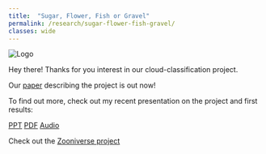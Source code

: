 ```yaml
---
title:  "Sugar, Flower, Fish or Gravel"
permalink: /research/sugar-flower-fish-gravel/
classes: wide
---
```


![Logo](/assets/images/sffg-website-banner.png)

Hey there! Thanks for you interest in our cloud-classification project.

Our [paper](https://arxiv.org/abs/1906.01906) describing the project is out now! 

To find out more, check out my recent presentation  on the project and first results:

[PPT](https://drive.google.com/open?id=1beXBsbqh_jTJtju3aSS2KzmjkDJt154C)
[PDF](https://drive.google.com/open?id=1L01CQpsXRvk-OY4ZPVN99xQyEy2V1y_N)
[Audio](https://drive.google.com/open?id=16jd7Rb0I3cmxr7_M29z6dmHeLGYKEIJB)

Check out the [Zooniverse project](https://www.zooniverse.org/projects/raspstephan/sugar-flower-fish-or-gravel)

